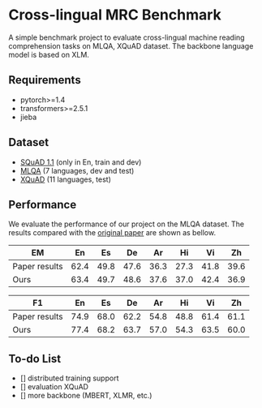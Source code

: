 # Cross-lingual MRC Benchmark

A simple benchmark project to evaluate cross-lingual machine reading comprehension tasks on MLQA, XQuAD dataset. The backbone language model is based on XLM.

## Requirements

- pytorch>=1.4
- transformers>=2.5.1
- jieba

## Dataset

- [SQuAD 1.1](https://github.com/rajpurkar/SQuAD-explorer/tree/master/dataset) (only in En, train and dev)
- [MLQA](https://github.com/facebookresearch/MLQA) (7 languages, dev and test)
- [XQuAD](https://github.com/deepmind/xquad) (11 languages, test)


## Performance

We evaluate the performance of our project on the MLQA dataset. The results compared with the [original paper](https://arxiv.org/abs/1910.07475) are shown as bellow.

|  EM | En | Es | De | Ar | Hi | Vi | Zh |
| --| --| --| --| --| --| --| --|
| Paper results| 62.4 | 49.8 | 47.6 | 36.3 | 27.3 | 41.8 | 39.6 |
| Ours| 63.4 | 49.7 | 48.6 | 37.6 | 37.0 | 42.4 | 36.9 |


| F1 | En | Es | De | Ar | Hi | Vi | Zh |
| --| --| --| --| --| --| --| --|
| Paper results| 74.9 | 68.0 | 62.2 | 54.8 | 48.8 | 61.4 | 61.1 |
| Ours| 77.4 | 68.2 | 63.7 | 57.0 | 54.3 | 63.5 | 60.0|


## To-do List
- [] distributed training support
- [] evaluation XQuAD
- [] more backbone (MBERT, XLMR, etc.)